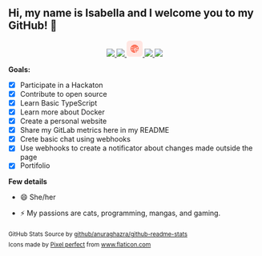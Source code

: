 ## Hi, my name is Isabella and I welcome you to my GitHub! 👋

<p align="center">
  <!--<a href="https://github.com/isabella-riquetti">
    <img height="180em" src="https://mydevmetrics.azurewebsites.net/GitHub/GitHubStats/Customize/isabella-riquetti"/>
    <img height="180em" src="https://mydevmetrics.azurewebsites.net/GitHub/Languages/Customize/isabella-riquetti"/>
  </a>-->
  <!--<img height="180em" src="https://github-readme-stats.vercel.app/api?username=isabella-riquetti&count_private=true&show_icons=true&hide=contribs,prs,issues&theme=solarized-light"/>
  <br/>
  <br/>
  <a target="_blank" href="http://linkedin.com/in/isabella-riquetti/?locale=en_US">
    <img src="/icons/linkedin.png">
  </a>-->
  <a target="_blank" href="https://stackoverflow.com/users/6650677/isabella-riquetti?tab=profile">
    <img src="/icons/stack-overflow.png">
  </a>
<!--<a target="_blank" href="http://gitlab.com/Riquettinha">
    <img src="/icons/gitlab.png">
  </a>-->
  <a target="_blank" href="mailto:isabella.riquetti@outlook.com">
    <img src="/icons/email.png">
  </a>
  <a target="_blank" href="https://isabella-riquetti.netlify.app/">
    <img src="/icons/click.png">
  </a>
  <a target="_blank" href="https://join.skype.com/invite/BYybLhPYhrYg">
    <img src="/icons/skype.png">
  </a>
  <a target="_blank" href="http://instagram.com/Riquettinha">
    <img src="/icons/instagram.png">
  </a>

</p>


**Goals:**
- [X] Participate in a Hackaton
- [X] Contribute to open source
- [X] Learn Basic TypeScript
- [X] Learn more about Docker
- [x] Create a personal website
- [X] Share my GitLab metrics here in my README
- [X] Crete basic chat using webhooks
- [x] Use webhooks to create a notificator about changes made outside the page
- [x] Portifolio

**Few details**

- 😄 She/her

- ⚡ My passions are cats, programming, mangas, and gaming.

<sub>
	GitHub Stats Source by <a target="_blank" href="https://github.com/anuraghazra/github-readme-stats">github/anuraghazra/github-readme-stats</a><br>
	Icons made by <a href="https://icon54.com/" title="Pixel perfect">Pixel perfect</a> from <a href="https://www.flaticon.com/" title="Flaticon"> www.flaticon.com</a>
</sub>
